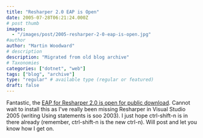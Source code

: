 ```yaml
---
title: "Resharper 2.0 EAP is Open"
date: 2005-07-28T06:21:24.000Z
# post thumb
images:
  - "/images/post/2005-resharper-2-0-eap-is-open.jpg"
#author
author: "Martin Woodward"
# description
description: "Migrated from old blog archive"
# Taxonomies
categories: ["dotnet", "web"]
tags: ["blog", "archive"]
type: "regular" # available type (regular or featured)
draft: false
---
```

Fantastic, the [EAP for Resharper 2.0 is open for public download](http://www.jetbrains.net/confluence/display/ReSharper/Download).  Cannot wait to install this as I've really been missing Resharper in Visual Studio 2005 (writing Using statements is soo 2003).  I just hope ctrl-shift-n is in there already (remember, ctrl-shift-n is the new ctrl-n).  Will post and let you know how I get on.